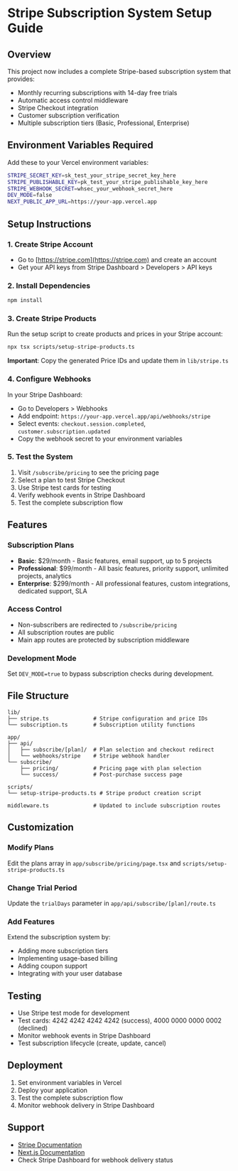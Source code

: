 # Stripe Subscription System Setup Guide

## Overview
This project now includes a complete Stripe-based subscription system that provides:
- Monthly recurring subscriptions with 14-day free trials
- Automatic access control middleware
- Stripe Checkout integration
- Customer subscription verification
- Multiple subscription tiers (Basic, Professional, Enterprise)

## Environment Variables Required
Add these to your Vercel environment variables:

```bash
STRIPE_SECRET_KEY=sk_test_your_stripe_secret_key_here
STRIPE_PUBLISHABLE_KEY=pk_test_your_stripe_publishable_key_here
STRIPE_WEBHOOK_SECRET=whsec_your_webhook_secret_here
DEV_MODE=false
NEXT_PUBLIC_APP_URL=https://your-app.vercel.app
```

## Setup Instructions

### 1. Create Stripe Account
- Go to [https://stripe.com](https://stripe.com) and create an account
- Get your API keys from Stripe Dashboard > Developers > API keys

### 2. Install Dependencies
```bash
npm install
```

### 3. Create Stripe Products
Run the setup script to create products and prices in your Stripe account:
```bash
npx tsx scripts/setup-stripe-products.ts
```

**Important**: Copy the generated Price IDs and update them in `lib/stripe.ts`

### 4. Configure Webhooks
In your Stripe Dashboard:
- Go to Developers > Webhooks
- Add endpoint: `https://your-app.vercel.app/api/webhooks/stripe`
- Select events: `checkout.session.completed`, `customer.subscription.updated`
- Copy the webhook secret to your environment variables

### 5. Test the System
1. Visit `/subscribe/pricing` to see the pricing page
2. Select a plan to test Stripe Checkout
3. Use Stripe test cards for testing
4. Verify webhook events in Stripe Dashboard
5. Test the complete subscription flow

## Features

### Subscription Plans
- **Basic**: $29/month - Basic features, email support, up to 5 projects
- **Professional**: $99/month - All basic features, priority support, unlimited projects, analytics
- **Enterprise**: $299/month - All professional features, custom integrations, dedicated support, SLA

### Access Control
- Non-subscribers are redirected to `/subscribe/pricing`
- All subscription routes are public
- Main app routes are protected by subscription middleware

### Development Mode
Set `DEV_MODE=true` to bypass subscription checks during development.

## File Structure
```
lib/
├── stripe.ts              # Stripe configuration and price IDs
└── subscription.ts        # Subscription utility functions

app/
├── api/
│   ├── subscribe/[plan]/  # Plan selection and checkout redirect
│   └── webhooks/stripe    # Stripe webhook handler
└── subscribe/
    ├── pricing/           # Pricing page with plan selection
    └── success/           # Post-purchase success page

scripts/
└── setup-stripe-products.ts # Stripe product creation script

middleware.ts              # Updated to include subscription routes
```

## Customization

### Modify Plans
Edit the plans array in `app/subscribe/pricing/page.tsx` and `scripts/setup-stripe-products.ts`

### Change Trial Period
Update the `trialDays` parameter in `app/api/subscribe/[plan]/route.ts`

### Add Features
Extend the subscription system by:
- Adding more subscription tiers
- Implementing usage-based billing
- Adding coupon support
- Integrating with your user database

## Testing
- Use Stripe test mode for development
- Test cards: 4242 4242 4242 4242 (success), 4000 0000 0000 0002 (declined)
- Monitor webhook events in Stripe Dashboard
- Test subscription lifecycle (create, update, cancel)

## Deployment
1. Set environment variables in Vercel
2. Deploy your application
3. Test the complete subscription flow
4. Monitor webhook delivery in Stripe Dashboard

## Support
- [Stripe Documentation](https://stripe.com/docs)
- [Next.js Documentation](https://nextjs.org/docs)
- Check Stripe Dashboard for webhook delivery status
